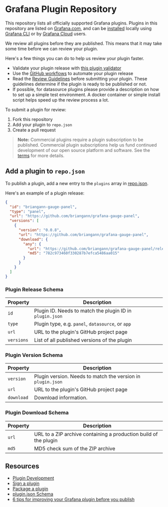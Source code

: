 # Grafana Plugin Repository

This repository lists all officially supported Grafana plugins. Plugins in this repository are listed on [Grafana.com](https://grafana.com/grafana/plugins), and can be [installed](https://grafana.com/docs/grafana/latest/plugins/installation/) locally using [Grafana CLI](https://grafana.com/docs/grafana/latest/administration/cli/#plugins-commands) or by [Grafana Cloud](https://grafana.com/products/cloud/) users.

We review all plugins before they are published. This means that it may take some time before we can review your plugin.

Here's a few things you can do to help us review your plugin faster.

- Validate your plugin release with [this plugin validator](http://plugin-validator.grafana.net)
- Use the [GitHub workflows](https://github.com/grafana/plugin-workflows) to automate your plugin release
- Read the [Review Guidelines](http://docs.grafana.org/plugins/developing/plugin-review-guidelines/) before submitting your plugin. These guidelines determine if the plugin is ready to be published or not.
- If possible, for datasource plugins please provide a description on how to set up a simple test environment. A docker container or simple install script helps speed up the review process a lot.

To submit a plugin for review:

1. Fork this repository
1. Add your plugin to `repo.json`
1. Create a pull request

> **Note:** Commercial plugins require a plugin subscription to be published. Commercial plugin subscriptions help us fund continued development of our open source platform and software. See the [terms](https://grafana.com/terms) for more details.

## Add a plugin to `repo.json`

To publish a plugin, add a new entry to the `plugins` array in [repo.json](repo.json).

Here's an example of a plugin release:

```json
{
  "id": "briangann-gauge-panel",
  "type": "panel",
  "url": "https://github.com/briangann/grafana-gauge-panel",
  "versions": [
    {
      "version": "0.0.8",
      "url": "https://github.com/briangann/grafana-gauge-panel",
      "download": {
        "any": {
          "url": "https://github.com/briangann/grafana-gauge-panel/releases/download/v0.0.8/briangann-gauge-panel-0.0.8.zip",
          "md5": "782c973460f330287b7efca5486aa015"
        }
      }
    }
  ]
}
```

### Plugin Release Schema

| Property   | Description                                              |
|------------|----------------------------------------------------------|
| `id`       | Plugin ID. Needs to match the plugin ID in `plugin.json` |
| `type`     | Plugin type, e.g. `panel`, `datasource`, or `app`        |
| `url`      | URL to the plugin's GitHub project page                  |
| `versions` | List of all published versions of the plugin             |

### Plugin Version Schema

| Property   | Description                                                 |
|------------|-------------------------------------------------------------|
| `version`  | Plugin version. Needs to match the version in `plugin.json` |
| `url`      | URL to the plugin's GitHub project page                     |
| `download` | Download information.                                       |

### Plugin Download Schema

| Property   | Description                                                      |
|------------|------------------------------------------------------------------|
| `url`      | URL to a ZIP archive containing a production build of the plugin |
| `md5`      | MD5 check sum of the ZIP archive                                 |

## Resources

- [Plugin Development](https://grafana.com/docs/grafana/latest/developers/plugins/)
- [Sign a plugin](https://grafana.com/docs/grafana/latest/developers/plugins/sign-a-plugin)
- [Package a plugin](https://grafana.com/docs/grafana/latest/developers/plugins/package-a-plugin)
- [plugin.json Schema](https://grafana.com/docs/grafana/latest/developers/plugins/metadata/)
- [6 tips for improving your Grafana plugin before you publish](https://grafana.com/blog/2021/01/21/6-tips-for-improving-your-grafana-plugin-before-you-publish/)
